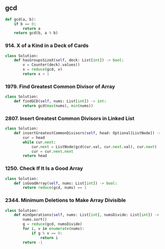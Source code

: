 ## gcd

```python
def gcd(a, b):
    if b == 0:
        return a
    return gcd(b, a % b)
```

### 914. X of a Kind in a Deck of Cards

```python
class Solution:
    def hasGroupsSizeX(self, deck: List[int]) -> bool:
        v = Counter(deck).values()
        x = reduce(gcd, v)
        return x > 1
```

### 1979. Find Greatest Common Divisor of Array

```python
class Solution:
    def findGCD(self, nums: List[int]) -> int:
        return gcd(max(nums), min(nums))
```

### 2807. Insert Greatest Common Divisors in Linked List

```python
class Solution:
    def insertGreatestCommonDivisors(self, head: Optional[ListNode]) -> Optional[ListNode]:
        cur = head
        while cur.next:
            cur.next = ListNode(gcd(cur.val, cur.next.val), cur.next)
            cur = cur.next.next
        return head
```

### 1250. Check If It Is a Good Array

```python
class Solution:
    def isGoodArray(self, nums: List[int]) -> bool:
        return reduce(gcd, nums) == 1
```

### 2344. Minimum Deletions to Make Array Divisible

```python
class Solution:
    def minOperations(self, nums: List[int], numsDivide: List[int]) -> int:
        nums.sort()
        g = reduce(gcd, numsDivide)
        for i, v in enumerate(nums):
            if g % v == 0:
                return i
        return -1
```